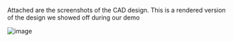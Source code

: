 Attached are the screenshots of the CAD design. This is a rendered version of the design we showed off during our demo

![image](https://user-images.githubusercontent.com/114199773/205524821-191f871d-34f9-4b18-b547-02c4a5770619.png)
